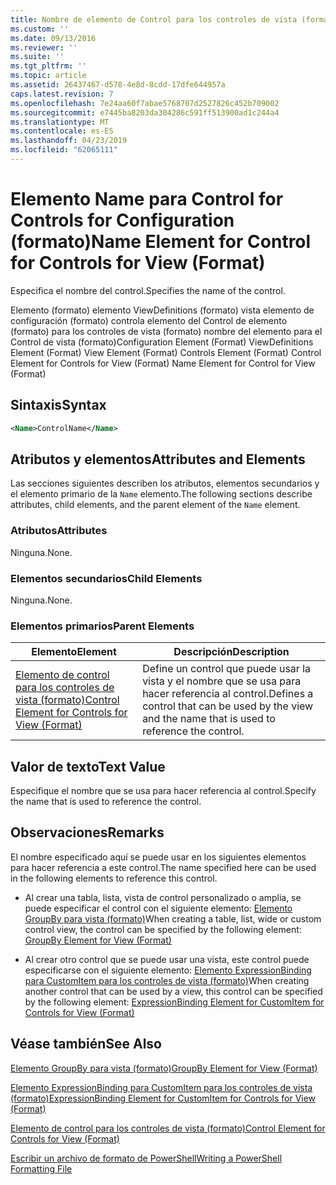 ```yaml
---
title: Nombre de elemento de Control para los controles de vista (formato) | Microsoft Docs
ms.custom: ''
ms.date: 09/13/2016
ms.reviewer: ''
ms.suite: ''
ms.tgt_pltfrm: ''
ms.topic: article
ms.assetid: 26437467-d578-4e8d-8cdd-17dfe644957a
caps.latest.revision: 7
ms.openlocfilehash: 7e24aa60f7abae5768707d2527826c452b709002
ms.sourcegitcommit: e7445ba8203da304286c591ff513900ad1c244a4
ms.translationtype: MT
ms.contentlocale: es-ES
ms.lasthandoff: 04/23/2019
ms.locfileid: "62065111"
---
```

# <a name="name-element-for-control-for-controls-for-view-format"></a><span data-ttu-id="aa91b-102">Elemento Name para Control for Controls for Configuration (formato)</span><span class="sxs-lookup"><span data-stu-id="aa91b-102">Name Element for Control for Controls for View (Format)</span></span>

<span data-ttu-id="aa91b-103">Especifica el nombre del control.</span><span class="sxs-lookup"><span data-stu-id="aa91b-103">Specifies the name of the control.</span></span>

<span data-ttu-id="aa91b-104">Elemento (formato) elemento ViewDefinitions (formato) vista elemento de configuración (formato) controla elemento del Control de elemento (formato) para los controles de vista (formato) nombre del elemento para el Control de vista (formato)</span><span class="sxs-lookup"><span data-stu-id="aa91b-104">Configuration Element (Format) ViewDefinitions Element (Format) View Element (Format) Controls Element (Format) Control Element for Controls for View (Format) Name Element for Control for View (Format)</span></span>

## <a name="syntax"></a><span data-ttu-id="aa91b-105">Sintaxis</span><span class="sxs-lookup"><span data-stu-id="aa91b-105">Syntax</span></span>

```xml
<Name>ControlName</Name>
```

## <a name="attributes-and-elements"></a><span data-ttu-id="aa91b-106">Atributos y elementos</span><span class="sxs-lookup"><span data-stu-id="aa91b-106">Attributes and Elements</span></span>

<span data-ttu-id="aa91b-107">Las secciones siguientes describen los atributos, elementos secundarios y el elemento primario de la `Name` elemento.</span><span class="sxs-lookup"><span data-stu-id="aa91b-107">The following sections describe attributes, child elements, and the parent element of the `Name` element.</span></span>

### <a name="attributes"></a><span data-ttu-id="aa91b-108">Atributos</span><span class="sxs-lookup"><span data-stu-id="aa91b-108">Attributes</span></span>

<span data-ttu-id="aa91b-109">Ninguna.</span><span class="sxs-lookup"><span data-stu-id="aa91b-109">None.</span></span>

### <a name="child-elements"></a><span data-ttu-id="aa91b-110">Elementos secundarios</span><span class="sxs-lookup"><span data-stu-id="aa91b-110">Child Elements</span></span>

<span data-ttu-id="aa91b-111">Ninguna.</span><span class="sxs-lookup"><span data-stu-id="aa91b-111">None.</span></span>

### <a name="parent-elements"></a><span data-ttu-id="aa91b-112">Elementos primarios</span><span class="sxs-lookup"><span data-stu-id="aa91b-112">Parent Elements</span></span>

|<span data-ttu-id="aa91b-113">Elemento</span><span class="sxs-lookup"><span data-stu-id="aa91b-113">Element</span></span>|<span data-ttu-id="aa91b-114">Descripción</span><span class="sxs-lookup"><span data-stu-id="aa91b-114">Description</span></span>|
|-------------|-----------------|
|[<span data-ttu-id="aa91b-115">Elemento de control para los controles de vista (formato)</span><span class="sxs-lookup"><span data-stu-id="aa91b-115">Control Element for Controls for View (Format)</span></span>](./control-element-for-controls-for-view-format.md)|<span data-ttu-id="aa91b-116">Define un control que puede usar la vista y el nombre que se usa para hacer referencia al control.</span><span class="sxs-lookup"><span data-stu-id="aa91b-116">Defines a control that can be used by the view and the name that is used to reference the control.</span></span>|

## <a name="text-value"></a><span data-ttu-id="aa91b-117">Valor de texto</span><span class="sxs-lookup"><span data-stu-id="aa91b-117">Text Value</span></span>

<span data-ttu-id="aa91b-118">Especifique el nombre que se usa para hacer referencia al control.</span><span class="sxs-lookup"><span data-stu-id="aa91b-118">Specify the name that is used to reference the control.</span></span>

## <a name="remarks"></a><span data-ttu-id="aa91b-119">Observaciones</span><span class="sxs-lookup"><span data-stu-id="aa91b-119">Remarks</span></span>

<span data-ttu-id="aa91b-120">El nombre especificado aquí se puede usar en los siguientes elementos para hacer referencia a este control.</span><span class="sxs-lookup"><span data-stu-id="aa91b-120">The name specified here can be used in the following elements to reference this control.</span></span>

- <span data-ttu-id="aa91b-121">Al crear una tabla, lista, vista de control personalizado o amplia, se puede especificar el control con el siguiente elemento: [Elemento GroupBy para vista (formato)](./groupby-element-for-view-format.md)</span><span class="sxs-lookup"><span data-stu-id="aa91b-121">When creating a table, list, wide or custom control view, the control can be specified by the following element: [GroupBy Element for View (Format)](./groupby-element-for-view-format.md)</span></span>

- <span data-ttu-id="aa91b-122">Al crear otro control que se puede usar una vista, este control puede especificarse con el siguiente elemento: [Elemento ExpressionBinding para CustomItem para los controles de vista (formato)](./expressionbinding-element-for-customitem-for-controls-for-view-format.md)</span><span class="sxs-lookup"><span data-stu-id="aa91b-122">When creating another control that can be used by a view, this control can be specified by the following element: [ExpressionBinding Element for CustomItem for Controls for View (Format)](./expressionbinding-element-for-customitem-for-controls-for-view-format.md)</span></span>

## <a name="see-also"></a><span data-ttu-id="aa91b-123">Véase también</span><span class="sxs-lookup"><span data-stu-id="aa91b-123">See Also</span></span>

[<span data-ttu-id="aa91b-124">Elemento GroupBy para vista (formato)</span><span class="sxs-lookup"><span data-stu-id="aa91b-124">GroupBy Element for View (Format)</span></span>](./groupby-element-for-view-format.md)

[<span data-ttu-id="aa91b-125">Elemento ExpressionBinding para CustomItem para los controles de vista (formato)</span><span class="sxs-lookup"><span data-stu-id="aa91b-125">ExpressionBinding Element for CustomItem for Controls for View (Format)</span></span>](./expressionbinding-element-for-customitem-for-controls-for-view-format.md)

[<span data-ttu-id="aa91b-126">Elemento de control para los controles de vista (formato)</span><span class="sxs-lookup"><span data-stu-id="aa91b-126">Control Element for Controls for View (Format)</span></span>](./control-element-for-controls-for-view-format.md)

[<span data-ttu-id="aa91b-127">Escribir un archivo de formato de PowerShell</span><span class="sxs-lookup"><span data-stu-id="aa91b-127">Writing a PowerShell Formatting File</span></span>](./writing-a-powershell-formatting-file.md)
